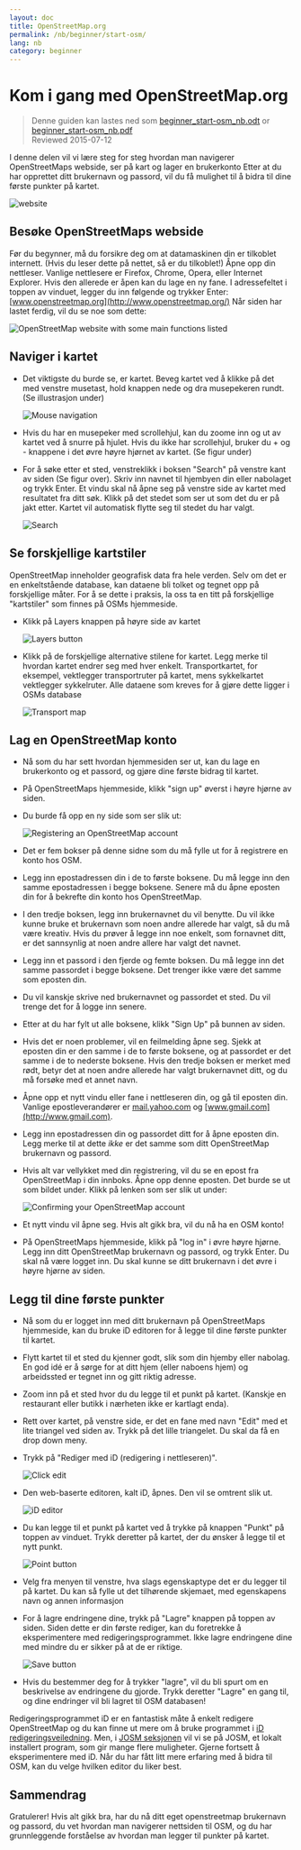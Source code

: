 ```yaml
---
layout: doc
title: OpenStreetMap.org
permalink: /nb/beginner/start-osm/
lang: nb
category: beginner
---
```


Kom i gang med OpenStreetMap.org
====================================

> Denne guiden kan lastes ned som [beginner_start-osm_nb.odt](/files/beginner_start-osm_nb.odt) or [beginner_start-osm_nb.pdf](/files/beginner_start-osm_nb.pdf)  
> Reviewed 2015-07-12  

I denne delen vil vi lære steg for steg hvordan man navigerer
OpenStreetMaps webside, ser på kart og lager en brukerkonto
Etter at du har opprettet ditt brukernavn og passord, vil du få mulighet
til å bidra til dine første punkter på kartet.

![website][]

Besøke OpenStreetMaps webside
-------------------------------

Før du begynner, må du forsikre deg om at datamaskinen din er tilkoblet internett.
    (Hvis du leser dette på nettet, så er du tilkoblet!)
Åpne opp din nettleser. Vanlige nettlesere er Firefox, Chrome, Opera, eller Internet Explorer.
    Hvis den allerede er åpen kan du lage en ny fane.
I adressefeltet i toppen av vinduet, legger du inn følgende og trykker Enter:
    [www.openstreetmap.org](http://www.openstreetmap.org/)
Når siden har lastet ferdig, vil du se noe som
    dette:

![OpenStreetMap website with some main functions listed][]

Naviger i kartet
----------------

- Det viktigste du burde se, er kartet. Beveg kartet ved å klikke
    på det med venstre musetast, hold knappen nede og
    dra musepekeren rundt. (Se illustrasjon under)

    ![Mouse navigation][]

- Hvis du har en musepeker med scrollehjul, kan du zoome inn og ut av kartet
    ved å snurre på hjulet. Hvis du ikke har scrollehjul, bruker du +
    og - knappene i det øvre høyre hjørnet av kartet. (Se figur
    under)
- For å søke etter et sted, venstreklikk i boksen "Search" på 
    venstre kant av siden (Se figur over). Skriv inn navnet til
    hjembyen din eller nabolaget og trykk Enter. Et vindu skal nå åpne seg på
    venstre side av kartet med resultatet fra ditt søk. Klikk på det
    stedet som ser ut som det du er på jakt etter. Kartet vil 
    automatisk flytte seg til stedet du har valgt.

    ![Search][]
   

Se forskjellige kartstiler
------------------------

OpenStreetMap inneholder geografisk data fra hele verden. Selv om
det er en enkeltstående database, kan dataene bli tolket og tegnet opp
på forskjellige måter. For å se dette i praksis, la oss ta en titt på forskjellige "kartstiler"
som finnes på OSMs hjemmeside.

- Klikk på Layers knappen på høyre side av kartet

    ![Layers button][]

- Klikk på de forskjellige alternative stilene for kartet. Legg merke til hvordan kartet
    endrer seg med hver enkelt. Transportkartet, for eksempel, vektlegger
    transportruter på kartet, mens sykkelkartet vektlegger sykkelruter.
    Alle dataene som kreves for å gjøre dette ligger i OSMs
    database

    ![Transport map][] 

Lag en OpenStreetMap konto
-------------------------------

- Nå som du har sett hvordan hjemmesiden ser ut, kan du
    lage en brukerkonto og et passord, og gjøre dine første bidrag
    til kartet.
- På OpenStreetMaps hjemmeside, klikk "sign up" øverst
    i høyre hjørne av siden.
- Du burde få opp en ny side som ser slik ut:

    ![Registering an OpenStreetMap account][]

- Det er fem bokser på denne sidne som du må fylle ut for å
    registrere en konto hos OSM.
- Legg inn epostadressen din i de to første boksene. Du må legge
    inn den samme epostadressen i begge boksene. Senere må du åpne
    eposten din for å bekrefte din konto hos OpenStreetMap.
- I den tredje boksen, legg inn brukernavnet du vil benytte.
    Du vil ikke kunne bruke et brukernavn som noen andre allerede
    har valgt, så du må være kreativ. Hvis du prøver å legge inn
    noe enkelt, som fornavnet ditt, er det sannsynlig at noen
    andre allere har valgt det navnet.
- Legg inn et passord i den fjerde og femte boksen. Du må legge inn
    det samme passordet i begge boksene. Det trenger ikke være det samme
    som eposten din.
- Du vil kanskje skrive ned brukernavnet og passordet et sted. Du vil
    trenge det for å logge inn senere.
- Etter at du har fylt ut alle boksene, klikk "Sign Up" på 
    bunnen av siden.
- Hvis det er noen problemer, vil en feilmelding åpne seg. Sjekk at
    eposten din er den samme i de to første boksene, og 
    at passordet er det samme i de to nederste boksene. Hvis den tredje boksen
    er merket med rødt, betyr det at noen andre allerede har valgt
    brukernavnet ditt, og du må forsøke med et annet navn.
- Åpne opp et nytt vindu eller fane i nettleseren din, og gå til
    eposten din. Vanlige epostleverandører er [mail.yahoo.com](http://mail.yahoo.com)
    og [www.gmail.com](http://www.gmail.com).
- Legg inn epostadressen din og passordet ditt for å åpne eposten din. 
    Legg merke til at dette _ikke_ er det samme som ditt OpenStreetMap brukernavn og
    passord.
- Hvis alt var vellykket med din registrering, vil du se
    en epost fra OpenStreetMap i din innboks. Åpne opp denne eposten. Det burde
    se ut som bildet under. Klikk på lenken som ser slik ut
    under:

    ![Confirming your OpenStreetMap account][]

- Et nytt vindu vil åpne seg. Hvis alt gikk bra, vil du nå
    ha en OSM konto!
- På OpenStreetMaps hjemmeside, klikk på "log in" i øvre høyre hjørne.
    Legg inn ditt OpenStreetMap brukernavn og passord, og trykk Enter. Du
    skal nå være logget inn. Du skal kunne se ditt brukernavn i det øvre
    i høyre hjørne av siden.

Legg til dine første punkter
------------------------

- Nå som du er logget inn med ditt brukernavn på OpenStreetMaps
    hjemmeside, kan du bruke iD editoren for å legge til dine første punkter 
    til kartet.
- Flytt kartet til et sted du kjenner godt, slik som din hjemby 
    eller nabolag. En god idé er å sørge for at ditt hjem (eller naboens hjem) og arbeidssted er tegnet inn og gitt riktig adresse. 
- Zoom inn på et sted hvor du du legge til et punkt på kartet. (Kanskje en restaurant eller butikk i nærheten ikke er kartlagt enda).
- Rett over kartet, på venstre side, er det en fane med navn "Edit" med et lite
    triangel ved siden av. Trykk på det lille triangelet. Du skal da få
    en drop down meny.
- Trykk på "Rediger med iD (redigering i nettleseren)".

    ![Click edit][]

- Den web-baserte editoren, kalt iD, åpnes. Den vil se omtrent slik ut.

    ![iD editor][]

- Du kan legge til et punkt på kartet ved å trykke på knappen "Punkt" på
    toppen av vinduet. Trykk deretter på kartet, der du ønsker å legge til et nytt
    punkt.

    ![Point button][]    

- Velg fra menyen til venstre, hva slags egenskaptype det er du 
    legger til på kartet. Du kan så fylle ut det tilhørende skjemaet, med egenskapens
    navn og annen informasjon
- For å lagre endringene dine, trykk på "Lagre" knappen på toppen av siden. Siden dette er din første 
    rediger, kan du foretrekke å eksperimentere med redigeringsprogrammet. Ikke lagre endringene dine
    med mindre du er sikker på at de er riktige.

    ![Save button][]    

- Hvis du bestemmer deg for å trykker "lagre", vil du bli spurt om en beskrivelse av endringene du gjorde.
    Trykk deretter "Lagre" en gang til, og dine endringer vil bli lagret til
    OSM databasen!


Redigeringsprogrammet iD er en fantastisk måte å enkelt redigere OpenStreetMap og du kan finne ut mere om å bruke programmet i [iD redigeringsveiledning](/nb/beginner/id-editor/). Men, i [JOSM seksjonen](/nb/josm/)
vil vi se på JOSM, et lokalt installert program, som gir mange flere muligheter. Gjerne
fortsett å eksperimentere med iD. Når du har fått litt mere erfaring med å bidra til OSM, kan du velge
hvilken editor du liker best.

Sammendrag
-------

Gratulerer! Hvis alt gikk bra, har du nå ditt eget openstreetmap brukernavn
og passord, du vet hvordan man navigerer nettsiden til OSM, og du har
grunnleggende forståelse av hvordan man legger til punkter på kartet.



[website]: /images/beginner/start-osm_website.png
[OpenStreetMap website with some main functions listed]: /images/beginner/osm-website-main-functions.png
[Mouse navigation]: /images/beginner/mouse-navigation.png
[Search]: /images/beginner/search.png
[Layers button]: /images/beginner/layers.png
[Transport map]: /images/beginner/transport-map.png
[Registering an OpenStreetMap account]: /images/beginner/registering-account.png
[Confirming your OpenStreetMap account]: /images/beginner/confirming-account.png
[Click edit]: /images/beginner/click-edit.png
[iD editor]: /images/beginner/id-editor.png
[Point button]: /images/beginner/point-button.png
[Save button]: /images/beginner/save-button.png
